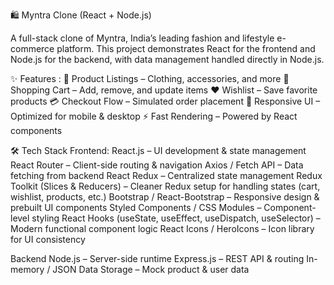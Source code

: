 🛍️ Myntra Clone (React + Node.js)

A full-stack clone of Myntra, India’s leading fashion and lifestyle e-commerce platform.
This project demonstrates React for the frontend and Node.js for the backend, with data management handled directly in Node.js.

✨ Features :
👕 Product Listings – Clothing, accessories, and more
🛒 Shopping Cart – Add, remove, and update items
❤️ Wishlist – Save favorite products
💳 Checkout Flow – Simulated order placement
📱 Responsive UI – Optimized for mobile & desktop
⚡ Fast Rendering – Powered by React components

🛠️ Tech Stack
Frontend:
React.js – UI development & state management
React Router – Client-side routing & navigation
Axios / Fetch API – Data fetching from backend
React Redux – Centralized state management
Redux Toolkit (Slices & Reducers) – Cleaner Redux setup for handling states (cart, wishlist, products, etc.)
Bootstrap / React-Bootstrap – Responsive design & prebuilt UI components
Styled Components / CSS Modules – Component-level styling
React Hooks (useState, useEffect, useDispatch, useSelector) – Modern functional component logic
React Icons / HeroIcons – Icon library for UI consistency

Backend
Node.js – Server-side runtime
Express.js – REST API & routing
In-memory / JSON Data Storage – Mock product & user data
